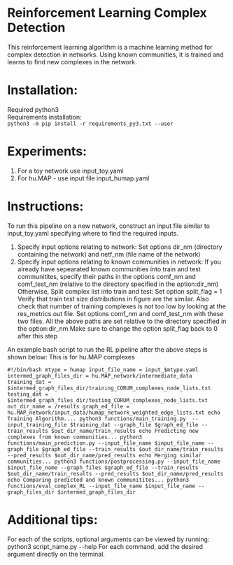 # Reinforcement Learning Complex Detection
This reinforcement learning algorithm is a machine learning method for complex detection in networks. Using known communities, it is trained and learns to find new complexes in the network.

# Installation:
Required python3                                  
Requirements installation:                        
`python3 -m pip install -r requirements_py3.txt --user`

# Experiments:
1. For a toy network use input_toy.yaml
2. For hu.MAP - use input file input_humap.yaml


# Instructions:
To run this pipeline on a new network, construct an input file similar to input_toy.yaml specifying where to find the required inputs.
1. Specify input options relating to network: Set options dir_nm (directory containing the network) and netf_nm (file name of the network)
2. Specify input options relating to known communities in network: If you already have sepearated known communities into train and test communitites, specify their paths in the options comf_nm and comf_test_nm (relative to the directory specified in the option:dir_nm) Otherwise, Split complex list into train and test: Set option split_flag = 1 Verify that train test size distributions in figure are the similar. Also check that number of training complexes is not too low by looking at the res_metrics.out file. Set options comf_nm and comf_test_nm with these two files. All the above paths are set relative to the directory specified in the option:dir_nm Make sure to change the option split_flag back to 0 after this step

An example bash script to run the RL pipeline after the above steps is shown below: This is for hu.MAP complexes

`#!/bin/bash
mtype = humap
input_file_name = input_$mtype.yaml
intermed_graph_files_dir = hu.MAP_network/intermediate_data
training_dat = $intermed_graph_files_dir/training_CORUM_complexes_node_lists.txt
testing_dat = $intermed_graph_files_dir/testing_CORUM_complexes_node_lists.txt
out_dir_name = /results
graph_ed_file = hu.MAP_network/input_data/humap_network_weighted_edge_lists.txt
echo Training Algorithm....
python3 functions/main_training.py  --input_training_file $training_dat --graph_file $graph_ed_file --train_results $out_dir_name/train_results
echo Predicting new complexes from known communities...
python3 functions/main_prediction.py --input_file_name $input_file_name --graph_file $graph_ed_file --train_results $out_dir_name/train_results --pred_results $out_dir_name/pred_results
echo Merging similar communities...
python3 functions/postprocessing.py --input_file_name $input_file_name --graph_files $graph_ed_file --train_results $out_dir_name/train_results --pred_results $out_dir_name/pred_results
echo Comparing predicted and known communitites...
python3 functions/eval_complex_RL --input_file_name $input_file_name --graph_files_dir $intermed_graph_files_dir`

# Additional tips:
For each of the scripts, optional arguments can be viewed by running: python3 script_name.py --help
For each command, add the desired argument directly on the terminal.
